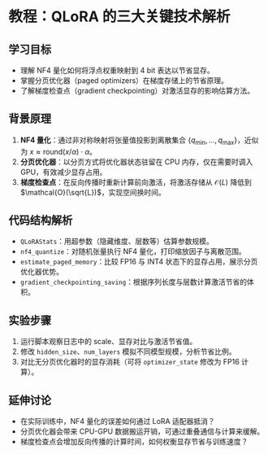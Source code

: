 # 教程：QLoRA 的三大关键技术解析

## 学习目标
- 理解 NF4 量化如何将浮点权重映射到 4 bit 表达以节省显存。
- 掌握分页优化器（paged optimizers）在梯度存储上的节省原理。
- 了解梯度检查点（gradient checkpointing）对激活显存的影响估算方法。

## 背景原理
1. **NF4 量化**：通过非对称映射将张量值投影到离散集合 $\{q_{\min}, ..., q_{\max}\}$，近似为 $x \approx \text{round}(x/\alpha) \cdot \alpha$。
2. **分页优化器**：以分页方式将优化器状态驻留在 CPU 内存，仅在需要时调入 GPU，有效减少显存占用。
3. **梯度检查点**：在反向传播时重新计算前向激活，将激活存储从 $\mathcal{O}(L)$ 降低到 $\mathcal{O}(\sqrt{L})$，实现空间换时间。

## 代码结构解析
- `QLoRAStats`：用超参数（隐藏维度、层数等）估算参数规模。
- `nf4_quantize`：对随机张量执行 NF4 量化，打印缩放因子与离散范围。
- `estimate_paged_memory`：比较 FP16 与 INT4 状态下的显存占用，展示分页优化器优势。
- `gradient_checkpointing_saving`：根据序列长度与层数计算激活节省的体积。

## 实验步骤
1. 运行脚本观察日志中的 scale、显存对比与激活节省值。
2. 修改 `hidden_size`、`num_layers` 模拟不同模型规模，分析节省比例。
3. 对比无分页优化器时的显存消耗（可将 `optimizer_state` 修改为 FP16 计算）。

## 延伸讨论
- 在实际训练中，NF4 量化的误差如何通过 LoRA 适配器抵消？
- 分页优化器会带来 CPU-GPU 数据搬运开销，可通过重叠通信与计算来缓解。
- 梯度检查点会增加反向传播的计算时间，如何权衡显存节省与训练速度？
